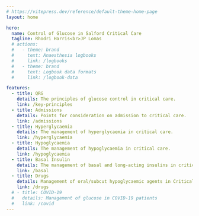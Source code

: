 ```yaml
---
# https://vitepress.dev/reference/default-theme-home-page
layout: home

hero:
  name: Control of Glucose in Salford Critical Care
  tagline: Rhodri Harris<br>JP Lomas
  # actions:
  #   - theme: brand
  #     text: Anaesthesia logbooks
  #     link: /logbooks
  #   - theme: brand
  #     text: Logbook data formats
  #     link: /logbook-data

features:
  - title: QRG
    details: The principles of glucose control in critical care.
    link: /key-principles
  - title: Admissions
    details: Points for consideration on admission to critical care.
    link: /admissions
  - title: Hyperglycaemia
    details: The management of hyperglycaemia in critical care.
    link: /hyperglycaemia
  - title: Hypoglycaemia
    details: The management of hypoglycaemia in critical care.
    link: /hypoglycaemia
  - title: Basal Insulin
    details: The management of basal and long-acting insulins in critical care
    link: /basal
  - title: Drugs
    details: Management of oral/subcut hypoglycaemic agents in Critical Care
    link: /drugs
  # - title: COVID-19
  #   details: Management of glucose in COVID-19 patients
  #   link: /covid
---
```


